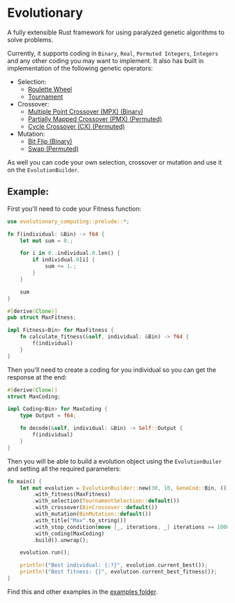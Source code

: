 # Evolutionary

A fully extensible Rust framework for using paralyzed genetic algorithms to solve problems. 

Currently, it supports coding in `Binary`, `Real`, `Permuted Integers`, `Integers` and any other coding you may want to implement. 
It also has built in implementation of the following genetic operators:

- Selection:
  - [Roulette Wheel](./src/selection/roulette_selection.rs)
  - [Tournament](./src/selection/tournament.rs)
- Crossover:
  - [Multiple Point Crossover (MPX) (Binary)](./src/crossover/bin_crossover.rs) 
  - [Partially Mapped Crossover (PMX) (Permuted)](./src/crossover/pmx_crossover.rs)
  - [Cycle Crossover (CX) (Permuted)](./src/crossover/cx_crossover.rs)
- Mutation:
  - [Bit Flip (Binary)](./src/mutation/bin_mutation.rs)
  - [Swap (Permuted)](./src/mutation/perm_mutation.rs)

As well you can code your own selection, crossover or mutation and use it on the `EvolutionBuilder`.

## Example:

First you'll need to code your Fitness function:

```rust
use evolutionary_computing::prelude::*;

fn f(individual: &Bin) -> f64 {
    let mut sum = 0.;

    for i in 0..individual.0.len() {
        if individual.0[i] {
            sum += 1.;
        }
    }

    sum
}

#[derive(Clone)]
pub struct MaxFitness;

impl Fitness<Bin> for MaxFitness {
    fn calculate_fitness(&self, individual: &Bin) -> f64 {
        f(individual)
    }
}
```

Then you'll need to create a coding for you individual so you can get the response at the end:

```rust
#[derive(Clone)]
struct MaxCoding;

impl Coding<Bin> for MaxCoding {
    type Output = f64;

    fn decode(&self, individual: &Bin) -> Self::Output {
        f(individual)
    }
}
```

Then you will be able to build a evolution object using the `EvolutionBuiler` and setting all the required parameters:

```rust
fn main() {
    let mut evolution = EvolutionBuilder::new(30, 10, GeneCod::Bin, ())
        .with_fitness(MaxFitness)
        .with_selection(TournamentSelection::default())
        .with_crossover(BinCrossover::default())
        .with_mutation(BinMutation::default())
        .with_title("Max".to_string())
        .with_stop_condition(move |_, iterations, _| iterations >= 1000)
        .with_coding(MaxCoding)
        .build().unwrap();

    evolution.run();

    println!("Best individual: {:?}", evolution.current_best());
    println!("Best fitness: {}", evolution.current_best_fitness());
}
```

Find this and other examples in the [examples folder](./examples).
